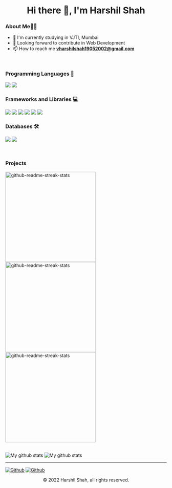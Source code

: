 <h1 align="center">
Hi there 👋, I'm Harshil Shah
</h1>

### About Me👨‍💻

- 🏫 I'm currently studying in VJTI, Mumbai
- 🔭 Looking forward to contribute in Web Development
- 📫 How to reach me **vharshilshah19052002@gmail.com**

<br>

### Programming Languages 🧠
<p>

  <img src="https://img.shields.io/badge/Java-ED8B00?style=for-the-badge&logo=java&logoColor=white" />
  <img src="https://img.shields.io/badge/JavaScript-323330?style=for-the-badge&logo=javascript&logoColor=F7DF1E" />
  

</p>


### Frameworks and Libraries 💻
<p>
  <img src="https://img.shields.io/badge/HTML5-E34F26?style=for-the-badge&logo=html5&logoColor=white" />
  <img src="https://img.shields.io/badge/CSS3-1572B6?style=for-the-badge&logo=css3&logoColor=white" />
  <img src="https://img.shields.io/badge/Node.js-339933?style=for-the-badge&logo=nodedotjs&logoColor=white" />
  <img src="https://img.shields.io/badge/React-20232A?style=for-the-badge&logo=react&logoColor=61DAFB" />
  <img src="https://img.shields.io/badge/Bootstrap-563D7C?style=for-the-badge&logo=bootstrap&logoColor=white" />
  <img src="https://img.shields.io/badge/Next-black?style=for-the-badge&logo=next.js&logoColor=white"/>
  </p>

### Databases 🛠
<p>
  <img src="https://img.shields.io/badge/MySQL-00000F?style=for-the-badge&logo=mysql&logoColor=white" />
  <img src="https://img.shields.io/badge/MongoDB-4EA94B?style=for-the-badge&logo=mongodb&logoColor=white" />

</p>

<br>

### Projects
<p>
<img width="282" src="https://denvercoder1-github-readme-stats.vercel.app/api/pin/?username=harshilshah99&repo=code-collab&theme=react&bg_color=273849&title_color=F85D7F&icon_color=F8D866&hide_border=true&show_icons=false" alt="github-readme-streak-stats">
<img width="282" src="https://denvercoder1-github-readme-stats.vercel.app/api/pin/?username=harshilshah99&repo=WeBlog&theme=react&bg_color=273849&title_color=F85D7F&icon_color=F8D866&hide_border=true&show_icons=false" alt="github-readme-streak-stats">
<img width="282" src="https://denvercoder1-github-readme-stats.vercel.app/api/pin/?username=harshilshah99&repo=greenPaddle&theme=react&bg_color=273849&title_color=F85D7F&icon_color=F8D866&hide_border=true&show_icons=false" alt="github-readme-streak-stats">
  </p>
  
<br>
  
<img align="center" src="https://github-readme-streak-stats.herokuapp.com?user=harshilshah99&theme=vue-dark&hide_border=true&date_format=M%20j%5B%2C%20Y%5D" alt="My github stats" />

<img align="center" src="https://github-readme-stats.vercel.app/api?username=harshilshah99&show_icons=true&include_all_commits=true&theme=cobalt&hide_border=true" alt="My github stats" /> 
  
  ---
 
[<img alt="Github" src="https://img.shields.io/badge/GitHub-%2312100E.svg?&style=for-the-badge&logo=Github&logoColor=white" />](https://github.com/harshilshah99) [<img alt="Github" src="https://img.shields.io/badge/LinkedIn-%231DA1F2.svg?&style=for-the-badge&logo=linkedin&logoColor=white" />](https://linkedin.com/in/harshil-shah-6776a221b)

<p align="center"> © 2022 Harshil Shah, all rights reserved. </p>
